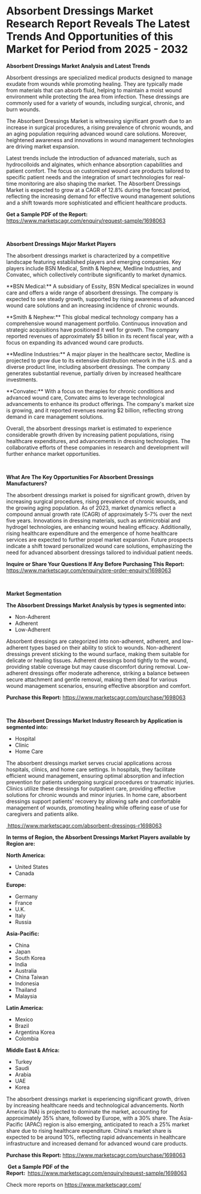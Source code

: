 <p><h1>Absorbent Dressings Market Research Report Reveals The Latest Trends And Opportunities of this Market for Period from 2025 - 2032</h1></p><p><strong>Absorbent Dressings Market Analysis and Latest Trends</strong></p>
<p><p>Absorbent dressings are specialized medical products designed to manage exudate from wounds while promoting healing. They are typically made from materials that can absorb fluid, helping to maintain a moist wound environment while protecting the area from infection. These dressings are commonly used for a variety of wounds, including surgical, chronic, and burn wounds.</p><p>The Absorbent Dressings Market is witnessing significant growth due to an increase in surgical procedures, a rising prevalence of chronic wounds, and an aging population requiring advanced wound care solutions. Moreover, heightened awareness and innovations in wound management technologies are driving market expansion. </p><p>Latest trends include the introduction of advanced materials, such as hydrocolloids and alginates, which enhance absorption capabilities and patient comfort. The focus on customized wound care products tailored to specific patient needs and the integration of smart technologies for real-time monitoring are also shaping the market. The Absorbent Dressings Market is expected to grow at a CAGR of 12.8% during the forecast period, reflecting the increasing demand for effective wound management solutions and a shift towards more sophisticated and efficient healthcare products.</p></p>
<p><strong>Get a Sample PDF of the Report:&nbsp;</strong> <a href="https://www.marketscagr.com/enquiry/request-sample/1698063?utm_campaign=2754&utm_medium=2&utm_source=Github&utm_content=ia&utm_term=24032025&utm_id=absorbent-dressings">https://www.marketscagr.com/enquiry/request-sample/1698063</a></p>
<p>&nbsp;</p>
<p><strong>Absorbent Dressings Major Market Players</strong></p>
<p><p>The absorbent dressings market is characterized by a competitive landscape featuring established players and emerging companies. Key players include BSN Medical, Smith & Nephew, Medline Industries, and Convatec, which collectively contribute significantly to market dynamics.</p><p>**BSN Medical:** A subsidiary of Essity, BSN Medical specializes in wound care and offers a wide range of absorbent dressings. The company is expected to see steady growth, supported by rising awareness of advanced wound care solutions and an increasing incidence of chronic wounds. </p><p>**Smith & Nephew:** This global medical technology company has a comprehensive wound management portfolio. Continuous innovation and strategic acquisitions have positioned it well for growth. The company reported revenues of approximately $5 billion in its recent fiscal year, with a focus on expanding its advanced wound care products.</p><p>**Medline Industries:** A major player in the healthcare sector, Medline is projected to grow due to its extensive distribution network in the U.S. and a diverse product line, including absorbent dressings. The company generates substantial revenue, partially driven by increased healthcare investments.</p><p>**Convatec:** With a focus on therapies for chronic conditions and advanced wound care, Convatec aims to leverage technological advancements to enhance its product offerings. The company's market size is growing, and it reported revenues nearing $2 billion, reflecting strong demand in care management solutions.</p><p>Overall, the absorbent dressings market is estimated to experience considerable growth driven by increasing patient populations, rising healthcare expenditures, and advancements in dressing technologies. The collaborative efforts of these companies in research and development will further enhance market opportunities.</p></p>
<p>&nbsp;</p>
<p><strong>What Are The Key Opportunities For Absorbent Dressings Manufacturers?</strong></p>
<p><p>The absorbent dressings market is poised for significant growth, driven by increasing surgical procedures, rising prevalence of chronic wounds, and the growing aging population. As of 2023, market dynamics reflect a compound annual growth rate (CAGR) of approximately 5-7% over the next five years. Innovations in dressing materials, such as antimicrobial and hydrogel technologies, are enhancing wound healing efficacy. Additionally, rising healthcare expenditure and the emergence of home healthcare services are expected to further propel market expansion. Future prospects indicate a shift toward personalized wound care solutions, emphasizing the need for advanced absorbent dressings tailored to individual patient needs.</p></p>
<p><strong>Inquire or Share Your Questions If Any Before Purchasing This Report:</strong> <a href="https://www.marketscagr.com/enquiry/pre-order-enquiry/1698063?utm_campaign=2754&utm_medium=2&utm_source=Github&utm_content=ia&utm_term=24032025&utm_id=absorbent-dressings">https://www.marketscagr.com/enquiry/pre-order-enquiry/1698063</a></p>
<p>&nbsp;</p>
<p><strong>Market Segmentation</strong></p>
<p><strong>The Absorbent Dressings Market Analysis by types is segmented into:</strong></p>
<p><ul><li>Non-Adherent</li><li>Adherent</li><li>Low-Adherent</li></ul></p>
<p><p>Absorbent dressings are categorized into non-adherent, adherent, and low-adherent types based on their ability to stick to wounds. Non-adherent dressings prevent sticking to the wound surface, making them suitable for delicate or healing tissues. Adherent dressings bond tightly to the wound, providing stable coverage but may cause discomfort during removal. Low-adherent dressings offer moderate adherence, striking a balance between secure attachment and gentle removal, making them ideal for various wound management scenarios, ensuring effective absorption and comfort.</p></p>
<p><strong>Purchase this Report:&nbsp;</strong><a href="https://www.marketscagr.com/purchase/1698063?utm_campaign=2754&utm_medium=2&utm_source=Github&utm_content=ia&utm_term=24032025&utm_id=absorbent-dressings">https://www.marketscagr.com/purchase/1698063</a></p>
<p>&nbsp;</p>
<p><strong>The Absorbent Dressings Market Industry Research by Application is segmented into:</strong></p>
<p><ul><li>Hospital</li><li>Clinic</li><li>Home Care</li></ul></p>
<p><p>The absorbent dressings market serves crucial applications across hospitals, clinics, and home care settings. In hospitals, they facilitate efficient wound management, ensuring optimal absorption and infection prevention for patients undergoing surgical procedures or traumatic injuries. Clinics utilize these dressings for outpatient care, providing effective solutions for chronic wounds and minor injuries. In home care, absorbent dressings support patients' recovery by allowing safe and comfortable management of wounds, promoting healing while offering ease of use for caregivers and patients alike.</p></p>
<p><a href="https://www.marketscagr.com/absorbent-dressings-r1698063?utm_campaign=2754&utm_medium=2&utm_source=Github&utm_content=ia&utm_term=24032025&utm_id=absorbent-dressings">&nbsp;https://www.marketscagr.com/absorbent-dressings-r1698063</a></p>
<p><strong>In terms of Region, the Absorbent Dressings Market Players available by Region are:</strong></p>
<p>
    <p> <strong> North America: </strong>
        <ul>
            <li>United States</li>
            <li>Canada</li>
        </ul>
        </p> 
    <p> <strong> Europe: </strong>
        <ul>
            <li>Germany</li>
            <li>France</li>
            <li>U.K.</li>
            <li>Italy</li>
            <li>Russia</li>
        </ul>
        </p> 
    <p> <strong> Asia-Pacific: </strong>
        <ul>
            <li>China</li>
            <li>Japan</li>
            <li>South Korea</li>
            <li>India</li>
            <li>Australia</li>
            <li>China Taiwan</li>
            <li>Indonesia</li>
            <li>Thailand</li>
            <li>Malaysia</li>
        </ul>
        </p> 
    <p> <strong> Latin America: </strong>
        <ul>
            <li>Mexico</li>
            <li>Brazil</li>
            <li>Argentina Korea</li>
            <li>Colombia</li>
        </ul>
        </p> 
    <p> <strong> Middle East & Africa: </strong>
        <ul>
            <li>Turkey</li>
            <li>Saudi</li>
            <li>Arabia</li>
            <li>UAE</li>
            <li>Korea</li>
        </ul>
    </p>
    </p>
<p><p>The absorbent dressings market is experiencing significant growth, driven by increasing healthcare needs and technological advancements. North America (NA) is projected to dominate the market, accounting for approximately 35% share, followed by Europe, with a 30% share. The Asia-Pacific (APAC) region is also emerging, anticipated to reach a 25% market share due to rising healthcare expenditure. China's market share is expected to be around 10%, reflecting rapid advancements in healthcare infrastructure and increased demand for advanced wound care products.</p></p>
<p><strong>Purchase this Report: </strong><a href="https://www.marketscagr.com/purchase/1698063?utm_campaign=2754&utm_medium=2&utm_source=Github&utm_content=ia&utm_term=24032025&utm_id=absorbent-dressings">https://www.marketscagr.com/purchase/1698063</a></p>
<p>&nbsp;<strong>Get a Sample PDF of the Report:&nbsp;&nbsp;</strong><a href="https://www.marketscagr.com/enquiry/request-sample/1698063?utm_campaign=2754&utm_medium=2&utm_source=Github&utm_content=ia&utm_term=24032025&utm_id=absorbent-dressings">https://www.marketscagr.com/enquiry/request-sample/1698063</a></p>
<p><strong></strong></p>
<p>Check more reports on <a href="https://www.marketscagr.com/?utm_campaign=2754&utm_medium=2&utm_source=Github&utm_content=ia&utm_term=24032025&utm_id=absorbent-dressings">https://www.marketscagr.com/</a></p>